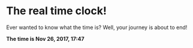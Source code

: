 # The real time clock!

Ever wanted to know what the time is? Well, your journey is about to end!

**The time is Nov 26, 2017, 17:47**